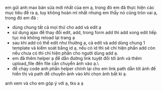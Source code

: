 em gửi anh max bản sửa mới nhất của em ạ, trong đó em đã thực hiện các mục tiêu đề ra ạ, tuy không hoàn mĩ nhất nhưng em thấy nó cũng tròn vai ạ, trong đó em đã :

- dùng chung tất cả mọi thứ cho add và edit ạ
- sử dụng ajax để thay đổi edit, add, trong form add thì add xong edit tiếp tục mà không reload lại trang ạ
- sau khi add có thể edit như thường ạ, cả edit và add dùng chung 1 template và kiểm soát bằng id ạ, nếu có id thì sẽ chỉ hiện phần add còn nếu chưa có thì chỉ hiện phần cho người dùng add ạ.
- em đã thêm helper ạ để dẫn đường link tuyệt đối tới ảnh và thêm upload_file đến file cần chuyển ảnh vào ạ.\
- để chạy code anh phần helper chỉnh lại cho em link path dẫn tới ảnh để hiển thị và path để chuyển ảnh vào khi chọn ảnh bất kì ạ.

anh xem và cho em góp ý với ạ, tks a ạ
